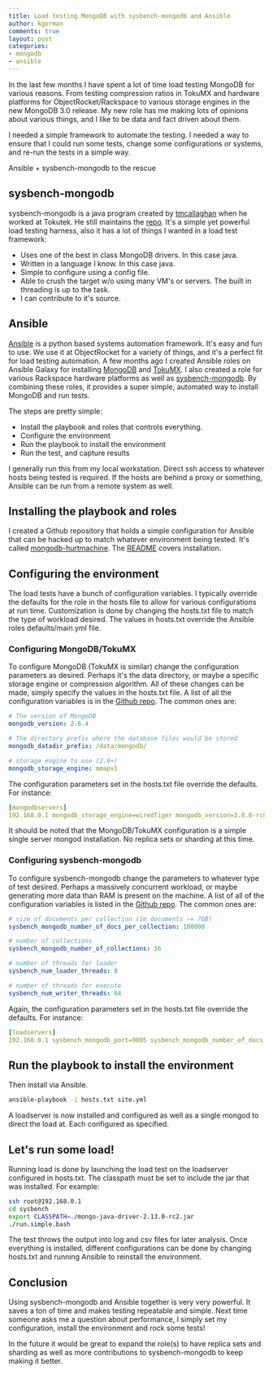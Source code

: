 ```yaml
---
title: Load testing MongoDB with sysbench-mongodb and Ansible
author: kgorman
comments: true
layout: post
categories:
- mongodb
- ansible
---
```


In the last few months I have spent a lot of time load testing MongoDB for various reasons. From testing compression ratios in TokuMX and hardware platforms for ObjectRocket/Rackspace to various storage engines in the new MongoDB 3.0 release. My new role has me making lots of opinions about various things, and I like to be data and fact driven about them.

I needed a simple framework to automate the testing. I needed a way to ensure that I could run some tests, change some configurations or systems, and re-run the tests in a simple way.

Ansible + sysbench-mongodb to the rescue

## sysbench-mongodb

sysbench-mongodb is a java program created by [tmcallaghan](https://github.com/tmcallaghan) when he worked at Tokutek. He still maintains the [repo](https://github.com/tmcallaghan/sysbench-mongodb). It's a simple yet powerful load testing harness, also it has a lot of things I wanted in a load test framework:

- Uses one of the best in class MongoDB drivers. In this case java.
- Written in a language I know. In this case java.
- Simple to configure using a config file.
- Able to crush the target w/o using many VM's or servers. The built in threading is up to the task.
- I can contribute to it's source.

## Ansible

[Ansible](http://www.ansible.com) is a python based systems automation framework.  It's easy and fun to use. We use it at ObjectRocket for a variety of things, and it's a perfect fit for load testing automation. A few months ago I created Ansible roles on Ansible Galaxy for installing [MongoDB](https://galaxy.ansible.com/list#/roles/1955) and [TokuMX](https://galaxy.ansible.com/list#/roles/1890). I also created a role for various Rackspace hardware platforms as well as [sysbench-mongodb](https://github.com/kgorman/ansible-roles_sysbench-mongodb).  By combining these roles, it provides a super simple, automated way to install MongoDB and run tests.

The steps are pretty simple:

- Install the playbook and roles that controls everything.
- Configure the environment
- Run the playbook to install the environment
- Run the test, and capture results

I generally run this from my local workstation. Direct ssh access to whatever hosts being tested is required. If the hosts are behind a proxy or something, Ansible can be run from a remote system as well.

## Installing the playbook and roles

I created a Github repository that holds a simple configuration for Ansible that can be hacked up to match whatever environment being tested. It's called [mongodb-hurtmachine](https://github.com/kgorman/mongodb-hurtmachine). The [README](https://github.com/kgorman/mongodb-hurtmachine/blob/master/README.md) covers installation.

## Configuring the environment

The load tests have a bunch of configuration variables. I typically override the defaults for the role in the hosts file to allow for various configurations at run time. Customization is done by changing the hosts.txt file to match the type of workload desired. The values in hosts.txt override the Ansible roles defaults/main.yml file.

### Configuring MongoDB/TokuMX

To configure MongoDB (TokuMX is similar) change the configuration parameters as desired. Perhaps it's the data directory, or maybe a specific storage engine or compression algorithm. All of these changes can be made, simply specify the values in the hosts.txt file. A list of all the configuration variables is in the [Github repo](https://github.com/kgorman/ansible-roles_mongodb-install/blob/master/defaults/main.yml). The common ones are:

```yaml
# The version of MongoDB
mongodb_version: 2.6.4

# The directory prefix where the database files would be stored
mongodb_datadir_prefix: /data/mongodb/

# storage engine to use (2.8+)
mongodb_storage_engine: mmapv1
```

The configuration parameters set in the hosts.txt file override the defaults. For instance:

```yaml
[mongodbservers]
192.168.0.1 mongodb_storage_engine=wiredTiger mongodb_version=3.0.0-rc8
```

It should be noted that the MongoDB/TokuMX configuration is a simple single server mongod installation. No replica sets or sharding at this time.

### Configuring sysbench-mongodb

To configure sysbench-mongodb change the parameters to whatever type of test desired. Perhaps a massively concurrent workload, or maybe generating more data than RAM is present on the machine. A list of all of the configuration variables is listed in the [Github repo](https://github.com/kgorman/ansible-roles_sysbench-mongodb/blob/master/defaults/main.yml). The common ones are:

```yaml
# size of documents per collection (1m documents ~= 7GB)
sysbench_mongodb_number_of_docs_per_collection: 100000

# number of collections
sysbench_mongodb_number_of_collections: 16

# number of threads for loader
sysbench_num_loader_threads: 8

# number of threads for execute
sysbench_num_writer_threads: 64
```

Again, the configuration parameters set in the hosts.txt file override the defaults. For instance:

```yaml
[loadservers]
192.168.0.1 sysbench_mongodb_port=9005 sysbench_mongodb_number_of_docs_per_collection=5000000 sysbench_mongodb_host=192.168.0.2
```

## Run the playbook to install the environment

Then install via Ansible.

```bash
ansible-playbook -i hosts.txt site.yml
```

A loadserver is now installed and configured as well as a single mongod to direct the load at. Each configured as specified.

## Let's run some load!

Running load is done by launching the load test on the loadserver configured in hosts.txt. The classpath must be set to include the jar that was installed. For example:

```bash
ssh root@192.168.0.1
cd sysbench
export CLASSPATH=./mongo-java-driver-2.13.0-rc2.jar
./run.simple.bash
```

The test throws the output into log and csv files for later analysis.  Once everything is installed, different configurations can be done by changing hosts.txt and running Ansible to reinstall the environment.

## Conclusion

Using sysbench-mongodb and Ansible together is very very powerful. It saves a ton of time and makes testing repeatable and simple. Next time someone asks me a question about performance, I simply set my configuration, install the environment and rock some tests!

In the future it would be great to expand the role(s) to have replica sets and sharding as well as more contributions to sysbench-mongodb to keep making it better.
